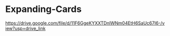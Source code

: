 # Expanding-Cards

https://drive.google.com/file/d/11F6GgeKYXXTDnlWNm04EtH6SaUc67I6-/view?usp=drive_link
#

